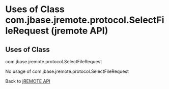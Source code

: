 # Uses of Class com.jbase.jremote.protocol.SelectFileRequest (jremote API)

<PageHeader />

## Uses of Class
com.jbase.jremote.protocol.SelectFileRequest

No usage of com.jbase.jremote.protocol.SelectFileRequest

Back to [jREMOTE API](com_jbase_jremote_package-summary)

  
<PageFooter />

